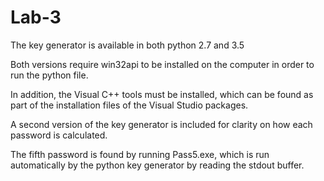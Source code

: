 # Lab-3

The key generator is available in both python 2.7 and 3.5

Both versions require win32api to be installed on the computer in order to run the python file.

In addition, the Visual C++ tools must be installed, which can be found as part of the installation files of the Visual Studio packages.

A second version of the key generator is included for clarity on how each password is calculated.

The fifth password is found by running Pass5.exe, which is run automatically by the python key generator by reading the stdout buffer.
